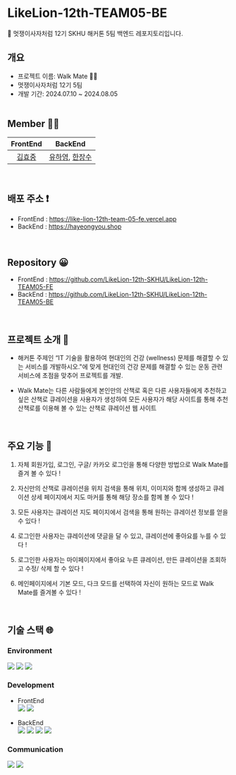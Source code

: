 # LikeLion-12th-TEAM05-BE
🦁 멋쟁이사자처럼 12기 SKHU 해커톤 5팀 백엔드 레포지토리입니다.

##  개요

- 프로젝트 이름: Walk Mate 🚶‍♀️<br>
- 멋쟁이사자처럼 12기 5팀<br>
- 개발 기간: 2024.07.10 ~ 2024.08.05<br><br>

## Member 🚵‍♀️

|                                              FrontEnd                                 |                                BackEnd                                 |
|:-----------------------------------------------------------------------:|:------------------------------------------------------------------------------------:|
|   [김효중](https://github.com/khj0426) | [유하영](https://github.com/ttttkii913), [한장수](https://github.com/AWESOMEGUY5) |
<br>

## 배포 주소 ❗

- FrontEnd : https://like-lion-12th-team-05-fe.vercel.app <br>
- BackEnd : https://hayeongyou.shop
<br>

## Repository 😀

- FrontEnd : https://github.com/LikeLion-12th-SKHU/LikeLion-12th-TEAM05-FE <br>
- BackEnd : https://github.com/LikeLion-12th-SKHU/LikeLion-12th-TEAM05-BE
<br>

## 프로젝트 소개 🐾

- 해커톤 주제인 “IT 기술을 활용하여 현대인의 건강 (wellness) 문제를 해결할 수 있는 서비스를 개발하시오."에 맞게 현대인의 건강 문제를 해결할 수 있는 운동 관련 서비스에 초점을 맞추어 프로젝트를 개발.<br>

- Walk Mate는 다른 사람들에게 본인만의 산책로 혹은 다른 사용자들에게 추천하고 싶은 산책로 큐레이션을 사용자가 생성하여 모든 사용자가 해당 사이트를 통해 추천 산책로를 이용해 볼 수 있는 산책로 큐레이션 웹 사이트
<br>

## 주요 기능 🙌
1. 자체 회원가입, 로그인, 구글/ 카카오 로그인을 통해 다양한 방법으로 Walk Mate를 즐겨 볼 수 있다 !


2. 자신만의 산책로 큐레이션을 위치 검색을 통해 위치, 이미지와 함께 생성하고 큐레이션 상세 페이지에서 지도 마커를 통해 해당 장소를 함께 볼 수 있다 !


3. 모든 사용자는 큐레이션 지도 페이지에서 검색을 통해 원하는 큐레이션 정보를 얻을 수 있다 !


4. 로그인한 사용자는 큐레이션에 댓글을 달 수 있고, 큐레이션에 좋아요를 누를 수 있다 !


5. 로그인한 사용자는 마이페이지에서 좋아요 누른 큐레이션, 만든 큐레이션을 조회하고 수정/ 삭제 할 수 있다 !


6. 메인페이지에서 기본 모드, 다크 모드를 선택하여 자신이 원하는 모드로 Walk Mate를 즐겨볼 수 있다 !
<br>

## 기술 스택 🌐
### Environment
<img src="https://img.shields.io/badge/intellij idea-000000?style=for-the-badge&logo=intellij idea&logoColor=white">
<img src="https://img.shields.io/badge/github-181717?style=for-the-badge&logo=github&logoColor=white">
<img src="https://img.shields.io/badge/git-F05032?style=for-the-badge&logo=git&logoColor=white">

### Development

- FrontEnd <br>
<img src="https://img.shields.io/badge/vue.js-4FC08D?style=for-the-badge&logo=vue.js&logoColor=white"/> <img src="https://img.shields.io/badge/Vercel-000000?style=flat-square&logo=Vercel&logoColor=white"/>

- BackEnd <br>
<img src="https://img.shields.io/badge/aws-FF9900?style=for-the-badge&logo=amazoncloudwatch&logoColor=white"> <img src="https://img.shields.io/badge/spring boot-6DB33F?style=for-the-badge&logo=spring boot&logoColor=white">
<img src="https://img.shields.io/badge/java-007396?style=for-the-badge&logo=java&logoColor=white"> <img src="https://img.shields.io/badge/mysql-4479A1?style=for-the-badge&logo=mysql&logoColor=white"> 


### Communication
<img src="https://img.shields.io/badge/discord-5865F2?style=for-the-badge&logo=discord&logoColor=white"> 
<img src="https://img.shields.io/badge/notion-000000?style=for-the-badge&logo=notion&logoColor=white">

